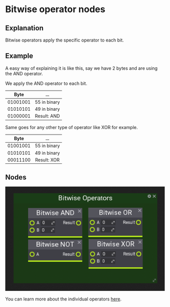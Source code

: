 # Bitwise operator nodes

## Explanation
Bitwise operators apply the specific operator to each bit.

## Example

 A easy way of explaining it is like this, say we have 2 bytes and are using the AND operator.

We apply the AND operator to each bit.

|      Byte      |      ...     |
| :------------: | :----------: |
|  01001001      | 55 in binary |
|  01010101      | 49 in binary |
|  01000001      | Result: AND  |

Same goes for any other type of operator like XOR for example.

|      Byte      |      ...     |
| :------------: | :----------: |
|  01001001      | 55 in binary |
|  01010101      | 49 in binary |
|  00011100      | Result: XOR  |

## Nodes

![bitwise](../media/nodes/bitwise-nodes.png)

You can learn more about the individual operators [here](boolean.md).
